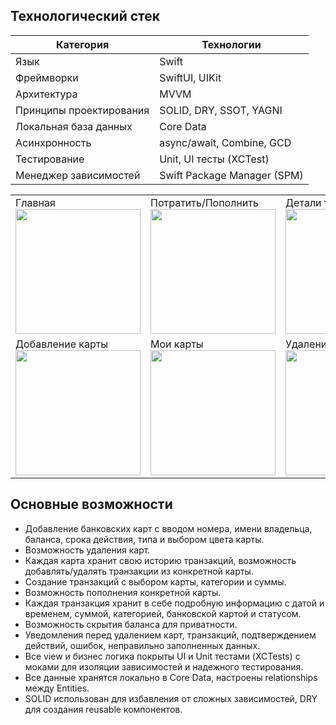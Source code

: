 ## Технологический стек
| Категория               | Технологии                                           |
|-------------------------|------------------------------------------------------|
| Язык                    | Swift                                                |
| Фреймворки              | SwiftUI, UIKit                                       |
| Архитектура             | MVVM                                                 |
| Принципы проектирования | SOLID, DRY, SSOT, YAGNI                              |
| Локальная база данных   | Core Data                                            |
| Асинхронность           | async/await, Combine, GCD                            |
| Тестирование            | Unit, UI тесты (XCTest)                              |
| Менеджер зависимостей   | Swift Package Manager (SPM)                          |

<table>
  <tr>
    <td>
      <d>Главная</d>
      <img src="https://github.com/user-attachments/assets/1ed26141-ab4d-4b64-9084-5e608368d05b" width="200" />
    </td>
    <td>
      <d>Потратить/Пополнить</d>
      <img src="https://github.com/user-attachments/assets/da6f54a5-7518-4d3e-843e-4b4c2086f352" width="200" />
    </td>
    <td>
      <d>Детали транзакции</d>
      <img src="https://github.com/user-attachments/assets/dd91891f-b7e1-4ac3-9c1d-688bfdffc375" width="200" />
    </td>
    <td>
      <d>История</d>
      <img src="https://github.com/user-attachments/assets/920da351-e1e2-408a-9b33-e7abdb0d5fed" width="200" />
    </td>
  </tr>
  <tr>
    <td>
      <d>Добавление карты</d>
      <img src="https://github.com/user-attachments/assets/745508ad-22e3-4f64-a2b5-a7548ceff4a2" width="200" />
    </td>
    <td>
      <d>Мои карты</d>
      <img src="https://github.com/user-attachments/assets/bc7007e0-7a02-49e8-bf1c-3d7704b272da" width="200" />
    </td>
    <td>
      <d>Удаление карты</d>
      <img src="https://github.com/user-attachments/assets/71596681-fabd-4103-b6a5-995840ea48e5" width="200" />
    </td>
  </tr>
</table>

## Основные возможности
* Добавление банковских карт с вводом номера, имени владельца, баланса, срока действия, типа и выбором цвета карты.
* Возможность удаления карт.
* Каждая карта хранит свою историю транзакций, возможность добавлять/удалять транзакции из конкретной карты.
* Создание транзакций с выбором карты, категории и суммы.
* Возможность пополнения конкретной карты.
* Каждая транзакция хранит в себе подробную информацию с датой и временем, суммой, категорией, банковской картой и статусом.
* Возможность скрытия баланса для приватности.
* Уведомления перед удалением карт, транзакций, подтверждением действий, ошибок, неправильно заполненных данных.
* Все view и бизнес логика покрыты UI и Unit тестами (XCTests) с моками для изоляции зависимостей и надежного тестирования.
* Все данные хранятся локально в Core Data, настроены relationships между Entities.
* SOLID использован для избавления от сложных зависимостей, DRY для создания reusable компонентов.
